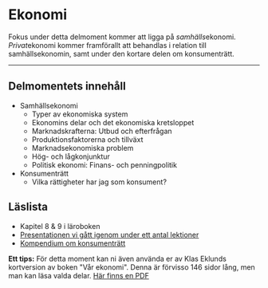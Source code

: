 # Ekonomi

Fokus under detta delmoment kommer att ligga på *samhälls*ekonomi. *Privat*ekonomi kommer framförallt att behandlas i relation till samhällsekonomin, samt under den kortare delen om konsumenträtt.

***

## Delmomentets innehåll

* Samhällsekonomi
	* Typer av ekonomiska system
	* Ekonomins delar och det ekonomiska kretsloppet
	* Marknadskrafterna: Utbud och efterfrågan
	* Produktionsfaktorerna och tillväxt
	* Marknadsekonomiska problem
	* Hög- och lågkonjunktur
	* Politisk ekonomi: Finans- och penningpolitik
* Konsumenträtt
	* Vilka rättigheter har jag som konsument?



## Läslista

* Kapitel 8 & 9 i läroboken
* [Presentationen vi gått igenom under ett antal lektioner](https://docs.google.com/presentation/d/1xImojsweFaybFf5SvcH45LEXn-YNhcCs8knDaTHC6is/edit?usp=sharing)
* [Kompendium om konsumenträtt](../material/resurser/konsumentratt_kompendium.pdf)


**Ett tips:** För detta moment kan ni även använda er av Klas Eklunds kortversion av boken "Vår ekonomi". Denna är förvisso  146 sidor lång, men man kan läsa valda delar. [Här finns en PDF](../material/resurser/var_ekonomi.pdf)
